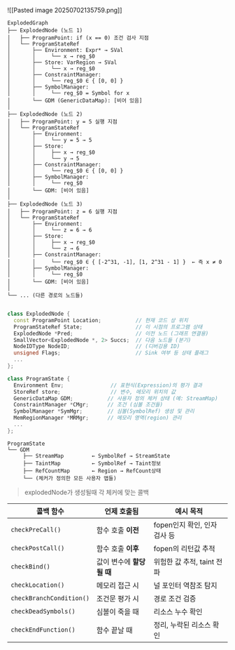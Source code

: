 ![[Pasted image 20250702135759.png]]
```text
ExplodedGraph
├── ExplodedNode (노드 1)
│   ├── ProgramPoint: if (x == 0) 조건 검사 지점
│   └── ProgramStateRef
│       ├── Environment: Expr* → SVal
│       │     └── x → reg_$0
│       ├── Store: VarRegion → SVal
│       │     └── x → reg_$0
│       ├── ConstraintManager:
│       │     └── reg_$0 ∈ { [0, 0] }
│       ├── SymbolManager:
│       │     └── reg_$0 = Symbol for x
│       └── GDM (GenericDataMap): [비어 있음]
│
├── ExplodedNode (노드 2)
│   ├── ProgramPoint: y = 5 실행 지점
│   └── ProgramStateRef
│       ├── Environment:
│       │     └── y = 5 → 5
│       ├── Store:
│       │     ├── x → reg_$0
│       │     └── y → 5
│       ├── ConstraintManager:
│       │     └── reg_$0 ∈ { [0, 0] }
│       ├── SymbolManager:
│       │     └── reg_$0
│       └── GDM: [비어 있음]
│
├── ExplodedNode (노드 3)
│   ├── ProgramPoint: z = 6 실행 지점
│   └── ProgramStateRef
│       ├── Environment:
│       │     └── z = 6 → 6
│       ├── Store:
│       │     ├── x → reg_$0
│       │     └── z → 6
│       ├── ConstraintManager:
│       │     └── reg_$0 ∈ { [-2^31, -1], [1, 2^31 - 1] }  ← 즉 x ≠ 0
│       ├── SymbolManager:
│       │     └── reg_$0
│       └── GDM: [비어 있음]
│
└── ... (다른 경로의 노드들)


```


```cpp
class ExplodedNode {
  const ProgramPoint Location;           // 현재 코드 상 위치
  ProgramStateRef State;                 // 이 시점의 프로그램 상태
  ExplodedNode *Pred;                    // 이전 노드 (그래프 연결용)
  SmallVector<ExplodedNode *, 2> Succs;  // 다음 노드들 (분기)
  NodeIDType NodeID;                     // (디버깅용 ID)
  unsigned Flags;                        // Sink 여부 등 상태 플래그
  ...
};
```

```cpp
class ProgramState {
  Environment Env;               // 표현식(Expression)의 평가 결과
  StoreRef store;                // 변수, 메모리 위치의 값
  GenericDataMap GDM;           // 사용자 정의 체커 상태 (예: StreamMap)
  ConstraintManager *CMgr;      // 조건 (심볼 조건들)
  SymbolManager *SymMgr;        // 심볼(SymbolRef) 생성 및 관리
  MemRegionManager *MRMgr;      // 메모리 영역(region) 관리
  ...
};
```


```
ProgramState
└── GDM
     ├── StreamMap         ← SymbolRef → StreamState
     ├── TaintMap          ← SymbolRef → Taint정보
     ├── RefCountMap       ← Region → RefCount상태
     └── (체커가 정의한 모든 사용자 맵들)
```


>explodedNode가 생성될때 각 체커에 맞는 콜백

| 콜백 함수                    | 언제 호출됨           | 예시 목적               |
| ------------------------ | ---------------- | ------------------- |
| `checkPreCall()`         | 함수 호출 **이전**     | fopen인지 확인, 인자 검사 등 |
| `checkPostCall()`        | 함수 호출 **이후**     | fopen의 리턴값 추적       |
| `checkBind()`            | 값이 변수에 **할당될 때** | 위험한 값 추적, taint 전파  |
| `checkLocation()`        | 메모리 접근 시         | 널 포인터 역참조 탐지        |
| `checkBranchCondition()` | 조건문 평가 시         | 경로 조건 검증            |
| `checkDeadSymbols()`     | 심볼이 죽을 때         | 리소스 누수 확인           |
| `checkEndFunction()`     | 함수 끝날 때          | 정리, 누락된 리소스 확인      |